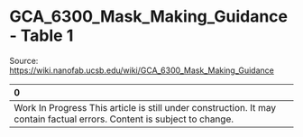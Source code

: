 # GCA_6300_Mask_Making_Guidance - Table 1

Source: https://wiki.nanofab.ucsb.edu/wiki/GCA_6300_Mask_Making_Guidance

| 0                                                                                                                       |
|:------------------------------------------------------------------------------------------------------------------------|
| Work In Progress This article is still under construction. It may contain factual errors. Content is subject to change. |